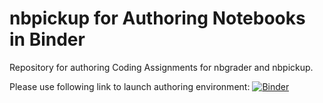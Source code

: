 # nbpickup for Authoring Notebooks in Binder
Repository for authoring Coding Assignments for nbgrader and nbpickup.

Please use following link to launch authoring environment:
[![Binder](https://mybinder.org/badge_logo.svg)](https://mybinder.org/v2/gh/jjur/nbpickup_authoring/HEAD?urlpath=%2Ftree%2FStartHere.ipynb)